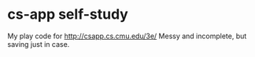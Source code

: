 # cs-app self-study

My play code for http://csapp.cs.cmu.edu/3e/
Messy and incomplete, but saving just in case.
